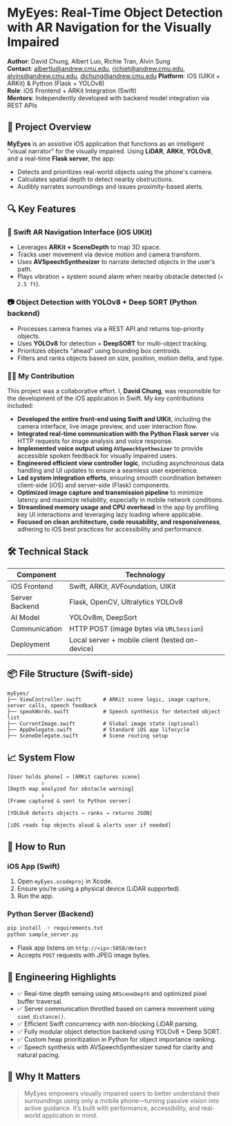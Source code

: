 # MyEyes: Real-Time Object Detection with AR Navigation for the Visually Impaired

**Author**: David Chung, Albert Luo, Richie Tran, Alvin Sung  
**Contact**: [albertlu@andrew.cmu.edu](url), [richiet@andrew.cmu.edu](url), [alvins@andrew.cmu.edu](url), [dichung@andrew.cmu.edu](url)
**Platform**: iOS (UIKit + ARKit) & Python (Flask + YOLOv8)  
**Role**: iOS Frontend + ARKit Integration (Swift)  
**Mentors**: Independently developed with backend model integration via REST APIs

## 🧠 Project Overview

**MyEyes** is an assistive iOS application that functions as an intelligent "visual narrator" for the visually impaired. Using **LiDAR**, **ARKit**, **YOLOv8**, and a real-time **Flask server**, the app:
- Detects and prioritizes real-world objects using the phone's camera.
- Calculates spatial depth to detect nearby obstructions.
- Audibly narrates surroundings and issues proximity-based alerts.

## 🔍 Key Features

### 🧭 Swift AR Navigation Interface (iOS UIKit)
- Leverages **ARKit + SceneDepth** to map 3D space.
- Tracks user movement via device motion and camera transform.
- Uses **AVSpeechSynthesizer** to narrate detected objects in the user’s path.
- Plays vibration + system sound alarm when nearby obstacle detected (`< 2.5 ft`).

### 📷 Object Detection with YOLOv8 + Deep SORT (Python backend)
- Processes camera frames via a REST API and returns top-priority objects.
- Uses **YOLOv8** for detection + **DeepSORT** for multi-object tracking.
- Prioritizes objects “ahead” using bounding box centroids.
- Filters and ranks objects based on size, position, motion delta, and type.

### 👨‍💻 My Contribution

This project was a collaborative effort. I, **David Chung**, was responsible for the development of the iOS application in Swift. My key contributions included:

- **Developed the entire front-end using Swift and UIKit**, including the camera interface, live image preview, and user interaction flow.
- **Integrated real-time communication with the Python Flask server** via HTTP requests for image analysis and voice response.
- **Implemented voice output using `AVSpeechSynthesizer`** to provide accessible spoken feedback for visually impaired users.
- **Engineered efficient view controller logic**, including asynchronous data handling and UI updates to ensure a seamless user experience.
- **Led system integration efforts**, ensuring smooth coordination between client-side (iOS) and server-side (Flask) components.
- **Optimized image capture and transmission pipeline** to minimize latency and maximize reliability, especially in mobile network conditions.
- **Streamlined memory usage and CPU overhead** in the app by profiling key UI interactions and leveraging lazy loading where applicable.
- **Focused on clean architecture, code reusability, and responsiveness**, adhering to iOS best practices for accessibility and performance.
  
## 🛠️ Technical Stack

| Component | Technology |
|----------|------------|
| iOS Frontend | Swift, ARKit, AVFoundation, UIKit |
| Server Backend | Flask, OpenCV, Ultralytics YOLOv8 |
| AI Model | YOLOv8m, DeepSort |
| Communication | HTTP POST (image bytes via `URLSession`) |
| Deployment | Local server + mobile client (tested on-device) |


## 📦 File Structure (Swift-side)

```
myEyes/
├── ViewController.swift       # ARKit scene logic, image capture, server calls, speech feedback
├── speakWords.swift           # Speech synthesis for detected object list
├── CurrentImage.swift         # Global image state (optional)
├── AppDelegate.swift          # Standard iOS app lifecycle
├── SceneDelegate.swift        # Scene routing setup
```


## 📈 System Flow

```text
[User holds phone] → [ARKit captures scene]
           ↓
[Depth map analyzed for obstacle warning]
           ↓
[Frame captured & sent to Python server]
           ↓
[YOLOv8 detects objects → ranks → returns JSON]
           ↓
[iOS reads top objects aloud & alerts user if needed]
```


## 🚀 How to Run

### iOS App (Swift)
1. Open `myEyes.xcodeproj` in Xcode.
2. Ensure you’re using a physical device (LiDAR supported).
3. Run the app.

### Python Server (Backend)
```bash
pip install -r requirements.txt
python sample_server.py
```
- Flask app listens on `http://<ip>:5058/detect`
- Accepts `POST` requests with JPEG image bytes.


## 🧠 Engineering Highlights

- ✅ Real-time depth sensing using `ARSceneDepth` and optimized pixel buffer traversal.
- ✅ Server communication throttled based on camera movement using `simd_distance()`.
- ✅ Efficient Swift concurrency with non-blocking LiDAR parsing.
- ✅ Fully modular object detection backend using YOLOv8 + Deep SORT.
- ✅ Custom heap prioritization in Python for object importance ranking.
- ✅ Speech synthesis with AVSpeechSynthesizer tuned for clarity and natural pacing.


## 💬 Why It Matters

> MyEyes empowers visually impaired users to better understand their surroundings using only a mobile phone—turning passive vision into active guidance. It’s built with performance, accessibility, and real-world application in mind.


